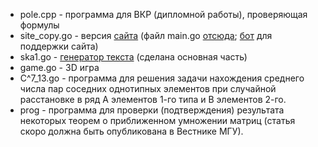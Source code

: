 * pole.cpp - программа для ВКР (дипломной работы), проверяющая формулы
* site_copy.go - версия [сайта](https://elmacards.herokuapp.com/) (файл main.go [отсюда](https://github.com/nazarovandry/all); [бот](https://github.com/nazarovandry/all_helpbot) для поддержки сайта)
* ska1.go - [генератор текста](https://github.com/nazarovandry/textgenerator) (сделана основная часть)
* game.go - 3D игра
* C^7_13.go - программа для решения задачи нахождения среднего числа пар соседних однотипных элементов при случайной расстановке в ряд A элементов 1-го типа и B элементов 2-го.
* prog - программа для проверки (подтверждения) результата некоторых теорем о приближенном умножении матриц (статья скоро должна быть опубликована в Вестнике МГУ).
